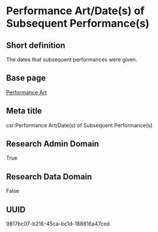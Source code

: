 # Performance Art/Date(s) of Subsequent Performance(s)
## Short definition
The dates that subsequent performances were given.
## Base page
[Performance Art](https://github.com/EuroCRIS/CASRAI-Dictionairies/blob/main/Objects/Performance%20Art.md)
## Meta title
csr:Performance Art/Date(s) of Subsequent Performance(s)
## Research Admin Domain
True
## Research Data Domain
False
## UUID
9817bc07-b216-45ca-bc1d-188816a47ced

